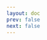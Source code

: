 ```yaml
---
layout: doc
prev: false
next: false
---
```


<CustomItemBox :item="{
  name: '辉光之剑',
  icon: '/wiki/item/sword_light.png',
  type: '近战武器、刀剑',
  description: '',
  params: {
    stack: 1,
    durability: 30 
  },
  obtain: {
    found: [],
    npc: [],
    shop: [],
    gardening: []
  }
}" />

